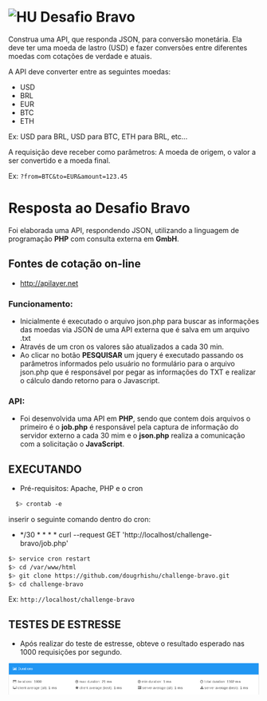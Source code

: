 # <img src="https://avatars1.githubusercontent.com/u/7063040?v=4&s=200.jpg" alt="HU" width="24" /> Desafio Bravo

Construa uma API, que responda JSON, para conversão monetária. Ela deve ter uma moeda de lastro (USD) e fazer conversões entre diferentes moedas com cotações de verdade e atuais.

A API deve converter entre as seguintes moedas:
- USD
- BRL
- EUR
- BTC
- ETH


Ex: USD para BRL, USD para BTC, ETH para BRL, etc...

A requisição deve receber como parâmetros: A moeda de origem, o valor a ser convertido e a moeda final.

Ex: `?from=BTC&to=EUR&amount=123.45`

# Resposta ao Desafio Bravo
Foi elaborada uma API, respondendo JSON, utilizando a linguagem de programação **PHP** com consulta externa em **GmbH**.

## Fontes de cotação on-line
 - http://apilayer.net

### Funcionamento:
- Inicialmente é executado o arquivo json.php para buscar as informações das moedas via JSON de uma API externa que é salva em um arquivo .txt
- Através de um cron os valores são atualizados a cada 30 min.
- Ao clicar no botão **PESQUISAR** um jquery é executado passando os parâmetros informados pelo usuário no formulário para o arquivo json.php que é responsável por pegar as informações do TXT e realizar o cálculo dando retorno para o Javascript.

### API:
- Foi desenvolvida uma API em **PHP**, sendo que contem dois arquivos o primeiro é o **job.php** é responsável pela captura de informação do servidor externo a cada 30 mim e o **json.php** realiza a comunicação com a solicitação o **JavaScript**.

## EXECUTANDO
- Pré-requisitos: Apache, PHP e o cron
```bash
  $> crontab -e
```
  inserir o seguinte comando dentro do cron:
  - */30 * * * * curl --request GET 'http://localhost/challenge-bravo/job.php'

  ```bash
  $> service cron restart
  $> cd /var/www/html
  $> git clone https://github.com/dougrhishu/challenge-bravo.git
  $> cd challenge-bravo
```
Ex: `http://localhost/challenge-bravo`

## TESTES DE ESTRESSE
- Após realizar do teste de estresse, obteve o resultado esperado nas 1000 requisições por segundo.
<p align="center">
  <img src="resultado-teste.png" alt="Resultado" />
</p>
